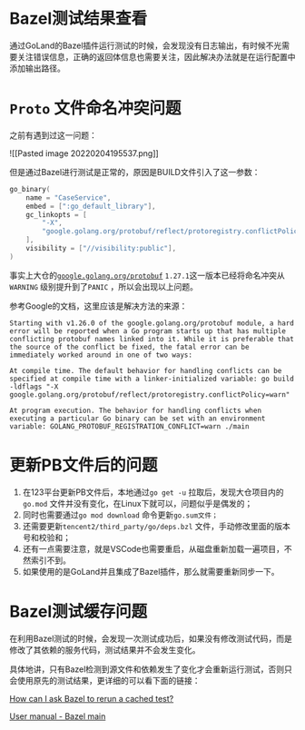 # Bazel测试结果查看

通过GoLand的Bazel插件运行测试的时候，会发现没有日志输出，有时候不光需要关注错误信息，正确的返回体信息也需要关注，因此解决办法就是在运行配置中添加输出路径。

# `Proto` 文件命名冲突问题

之前有遇到过这一问题：

![[Pasted image 20220204195537.png]]

但是通过Bazel进行测试是正常的，原因是BUILD文件引入了这一参数：

```go
go_binary(
    name = "CaseService",
    embed = [":go_default_library"],
    gc_linkopts = [
        "-X",
        "google.golang.org/protobuf/reflect/protoregistry.conflictPolicy=warn",
    ],
    visibility = ["//visibility:public"],
)
```

事实上大仓的[`google.golang.org/protobuf`](google.golang.org/protobuf) `1.27.1`这一版本已经将命名冲突从`WARNING` 级别提升到了`PANIC` ，所以会出现以上问题。

参考Google的文档，这里应该是解决方法的来源：

```plaintext
Starting with v1.26.0 of the google.golang.org/protobuf module, a hard error will be reported when a Go program starts up that has multiple conflicting protobuf names linked into it. While it is preferable that the source of the conflict be fixed, the fatal error can be immediately worked around in one of two ways:

At compile time. The default behavior for handling conflicts can be specified at compile time with a linker-initialized variable: go build -ldflags "-X google.golang.org/protobuf/reflect/protoregistry.conflictPolicy=warn"

At program execution. The behavior for handling conflicts when executing a particular Go binary can be set with an environment variable: GOLANG_PROTOBUF_REGISTRATION_CONFLICT=warn ./main
```

# 更新PB文件后的问题

   1. 在123平台更新PB文件后，本地通过`go get -u` 拉取后，发现大仓项目内的`go.mod` 文件并没有变化，在Linux下就可以，问题似乎是偶发的；
   2. 同时也需要通过`go mod download` 命令更新`go.sum文件；`
   3. 还需要更新`tencent2/third_party/go/deps.bzl`  文件，手动修改里面的版本号和校验和；
   4. 还有一点需要注意，就是VSCode也需要重启，从磁盘重新加载一遍项目，不然索引不到。
   5. 如果使用的是GoLand并且集成了Bazel插件，那么就需要重新同步一下。

# Bazel测试缓存问题

在利用Bazel测试的时候，会发现一次测试成功后，如果没有修改测试代码，而是修改了其依赖的服务代码，测试结果并不会发生变化。

具体地讲，只有Bazel检测到源文件和依赖发生了变化才会重新运行测试，否则只会使用原先的测试结果，更详细的可以看下面的链接：

[How can I ask Bazel to rerun a cached test?]()

[User manual - Bazel main]()

